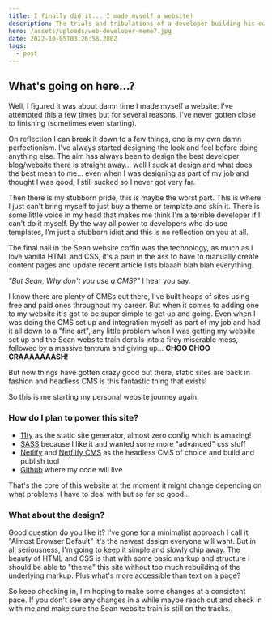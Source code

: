 ```yaml
---
title: I finally did it... I made myself a website!
description: The trials and tribulations of a developer building his own website
hero: /assets/uploads/web-developer-meme7.jpg
date: 2022-10-05T03:26:58.280Z
tags:
  - post
---
```

## What's going on here...?

Well, I figured it was about damn time I made myself a website. I've attempted this a few times but for several reasons, I've never gotten close to finishing (sometimes even starting).

On reflection I can break it down to a few things, one is my own damn perfectionism. I've always started designing the look and feel before doing anything else. The aim has always been to design the best developer blog/website there is straight away... well I suck at design and what does the best mean to me... even when I was designing as part of my job and thought I was good, I still sucked so I never got very far.

Then there is my stubborn pride, this is maybe the worst part. This is where I just can't bring myself to just buy a theme or template and skin it. There is some little voice in my head that makes me think I'm a terrible developer if I can't do it myself. By the way all power to developers who do use templates, I'm just a stubborn idiot and this is no reflection on you at all.

The final nail in the Sean website coffin was the technology, as much as I love vanilla HTML and CSS, it's a pain in the ass to have to manually create content pages and update recent article lists blaaah blah blah everything.

*"But Sean, Why don't you use a CMS?"* I hear you say.

I know there are plenty of CMSs out there, I've built heaps of sites using free and paid ones throughout my career. But when it comes to adding one to my website it's got to be super simple to get up and going. Even when I was doing the CMS set up and integration myself as part of my job and had it all down to a "fine art", any little problem when I was getting my website set up and the Sean website train derails into a firey miserable mess, followed by a massive tantrum and giving up... **CHOO CHOO CRAAAAAAASH!**

But now things have gotten crazy good out there, static sites are back in fashion and headless CMS is this fantastic thing that exists!

So this is me starting my personal website journey again.

### How do I plan to power this site?

* [11ty](https://www.11ty.dev/) as the static site generator, almost zero config which is amazing!
* [SASS](https://sass-lang.com/) because I like it and wanted some more "advanced" css stuff
* [Netlify](https://www.netlify.com/) and [Netflify CMS](https://www.netlifycms.org/) as the headless CMS of choice and build and publish tool
* [Github](https://github.com/) where my code will live

That's the core of this website at the moment it might change depending on what problems I have to deal with but so far so good...

### What about the design?

Good question do you like it? I've gone for a minimalist approach I call it "Almost Browser Default" it's the newest design everyone will want. But in all seriousness, I'm going to keep it simple and slowly chip away. The beauty of HTML and CSS is that with some basic markup and structure I should be able to "theme" this site without too much rebuilding of the underlying markup. Plus what's more accessible than text on a page?

So keep checking in, I'm hoping to make some changes at a consistent pace. If you don't see any changes in a while maybe reach out and check in with me and make sure the Sean website train is still on the tracks..